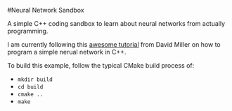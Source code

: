 #Neural Network Sandbox

A simple C++ coding sandbox to learn about neural networks from actually programming.

I am currently following this [awesome tutorial](https://vimeo.com/19569529) from David Miller on how to program a simple nerual network in C++.

To build this example, follow the typical CMake build process of:
* `mkdir build`
* `cd build`
* `cmake ..`
* `make`

